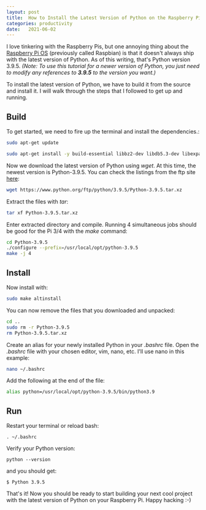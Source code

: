```yaml
---
layout: post
title:  How to Install the Latest Version of Python on the Raspberry Pi
categories: productivity
date:   2021-06-02
---
```


I love tinkering with the Raspberry Pis, but one annoying thing about the [Raspberry Pi OS]("https://www.raspberrypi.org/software/")  (previously called Raspbian) is that it doesn't always ship with the latest version of Python. As of this writing, that's Python version 3.9.5. 
*(Note: To use this tutorial for a newer version of Python, you just need to modify any references to **3.9.5** to the version you want.)*

To install the latest version of Python, we have to build it from the source and install it. I will walk through the steps that I followed to get up and running. 

## Build
To get started, we need to fire up the terminal and install the dependencies.:
```bash
sudo apt-get update

sudo apt-get install -y build-essential libbz2-dev libdb5.3-dev libexpat1-dev libffi-dev libgdbm-dev liblzma-dev libncurses5-dev libncursesw5-dev libreadline6-dev libsqlite3-dev libssl-dev tk-dev zlib1g-dev 
```

Now we download the latest version of Python using *wget*. At this time, the newest version is Python-3.9.5. You can check the listings from the ftp site [here]("https://www.python.org/ftp/python/"):
```bash
wget https://www.python.org/ftp/python/3.9.5/Python-3.9.5.tar.xz
```

Extract the files with *tar*:
```bash
tar xf Python-3.9.5.tar.xz
```

Enter extracted directory and compile. Running 4 simultaneous jobs should be good for the Pi 3/4 with the *make* command:
```bash
cd Python-3.9.5
./configure --prefix=/usr/local/opt/python-3.9.5
make -j 4
```
## Install
Now install with:
```bash
sudo make altinstall
```

You can now remove the files that you downloaded and unpacked:
```bash
cd ..
sudo rm -r Python-3.9.5
rm Python-3.9.5.tar.xz
```

Create an alias for your newly installed Python in your *.bashrc* file.
Open the *.bashrc* file with your chosen editor, vim, nano, etc. I'll use nano in this example:
```bash
nano ~/.bashrc
```
Add the following at the end of the file:
```bash
alias python=/usr/local/opt/python-3.9.5/bin/python3.9
```

## Run
Restart your terminal or reload bash: 
```
. ~/.bashrc
```

Verify your Python version:
```shell
python --version
```
 and you should get:
```shell
$ Python 3.9.5
```
That's it! Now you should be ready to start building your next cool project with the latest version of Python on your Raspberry Pi.
Happy hacking :-)